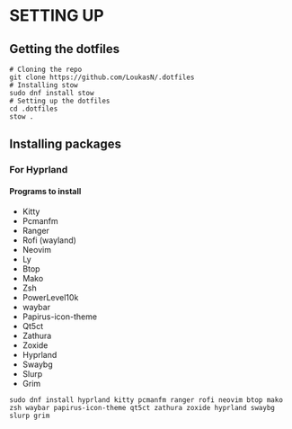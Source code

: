 # SETTING UP

## Getting the dotfiles

````
# Cloning the repo
git clone https://github.com/LoukasN/.dotfiles
# Installing stow
sudo dnf install stow
# Setting up the dotfiles
cd .dotfiles
stow .
````

## Installing packages

### For Hyprland

#### Programs to install

- Kitty
- Pcmanfm
- Ranger
- Rofi (wayland)
- Neovim
- Ly
- Btop
- Mako
- Zsh
- PowerLevel10k
- waybar
- Papirus-icon-theme
- Qt5ct
- Zathura
- Zoxide
- Hyprland
- Swaybg
- Slurp
- Grim

```
sudo dnf install hyprland kitty pcmanfm ranger rofi neovim btop mako zsh waybar papirus-icon-theme qt5ct zathura zoxide hyprland swaybg slurp grim
```
